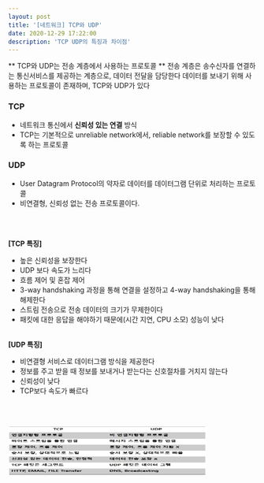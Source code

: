 ```yaml
---
layout: post
title: '[네트워크] TCP와 UDP'
date: 2020-12-29 17:22:00
description: 'TCP UDP의 특징과 차이점'
---
```


\*\* TCP와 UDP는 전송 계층에서 사용하는 프로토콜 \*\*
전송 계층은 송수신자를 연결하는 통신서비스를 제공하는 계층으로, 데이터 전달을 담당한다
데이터를 보내기 위해 사용하는 프로토콜이 존재하며, TCP와 UDP가 있다

### TCP

- 네트워크 통신에서 **신뢰성 있는 연결** 방식
- TCP는 기본적으로 unreliable network에서, reliable network를 보장할 수 있도록 하는 프로토콜
  <br>

### UDP

- User Datagram Protocol의 약자로 데이터를 데이터그램 단위로 처리하는 프로토콜
- 비연결형, 신뢰성 없는 전송 프로토콜이다.
  <br>

<br><br>

**[TCP 특징]**

- 높은 신뢰성을 보장한다
- UDP 보다 속도가 느리다
- 흐름 제어 및 혼잡 제어
- 3-way handshaking 과정을 통해 연결을 설정하고 4-way handshaking을 통해 해제한다
- 스트림 전송으로 전송 데이터의 크기가 무제한이다
- 패킷에 대한 응답을 해야하기 때문에(시간 지연, CPU 소모) 성능이 낮다
  <br><br>

**[UDP 특징]**

- 비연결형 서비스로 데이터그램 방식을 제공한다
- 정보를 주고 받을 때 정보를 보내거나 받는다는 신호절차를 거치지 않는다
- 신뢰성이 낮다
- TCP보다 속도가 빠르다

<br><br>

<div class="img_row">
	<img src="/img/network2.PNG" height="100px" width="80%">
</div>
